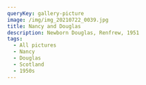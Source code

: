 ```yaml
---
queryKey: gallery-picture
image: /img/img_20210722_0039.jpg
title: Nancy and Douglas
description: Newborn Douglas, Renfrew, 1951
tags:
  - All pictures
  - Nancy
  - Douglas
  - Scotland
  - 1950s
---
```

